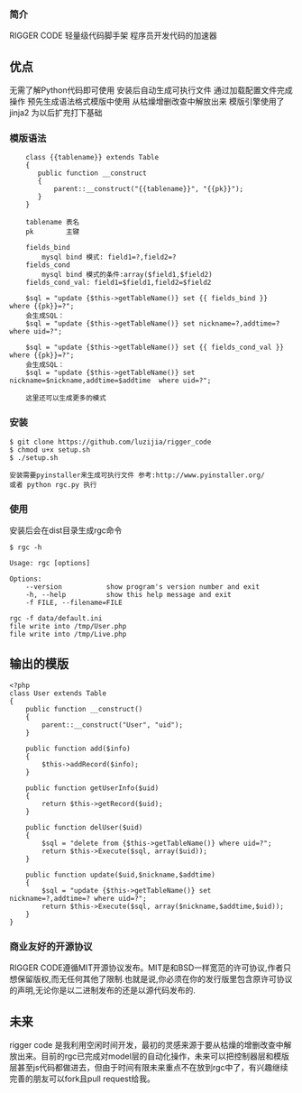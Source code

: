 ### 简介
RIGGER CODE 轻量级代码脚手架 程序员开发代码的加速器

## 优点
无需了解Python代码即可使用
安装后自动生成可执行文件
通过加载配置文件完成操作
预先生成语法格式模版中使用
从枯燥增删改查中解放出来
模版引擎使用了jinja2 为以后扩充打下基础


### 模版语法
```
    class {{tablename}} extends Table
    {
       public function __construct
       {
           parent::__construct("{{tablename}}", "{{pk}}");
       }
    }

    tablename 表名
    pk        主键

    fields_bind
        mysql bind 模式: field1=?,field2=?
    fields_cond
        mysql bind 模式的条件:array($field1,$field2)
    fields_cond_val: field1=$field1,field2=$field2

    $sql = "update {$this->getTableName()} set {{ fields_bind }}  where {{pk}}=?";
    会生成SQL：
    $sql = "update {$this->getTableName()} set nickname=?,addtime=?  where uid=?";

    $sql = "update {$this->getTableName()} set {{ fields_cond_val }}  where {{pk}}=?";
    会生成SQL：
    $sql = "update {$this->getTableName()} set nickname=$nickname,addtime=$addtime  where uid=?";

    这里还可以生成更多的模式

```

### 安装

```
$ git clone https://github.com/luzijia/rigger_code
$ chmod u+x setup.sh
$ ./setup.sh

安装需要pyinstaller来生成可执行文件 参考:http://www.pyinstaller.org/
或者 python rgc.py 执行
```

### 使用
安装后会在dist目录生成rgc命令

```
$ rgc -h

Usage: rgc [options]

Options:
    --version           show program's version number and exit
    -h, --help          show this help message and exit
    -f FILE, --filename=FILE

rgc -f data/default.ini
file write into /tmp/User.php
file write into /tmp/Live.php
```

## 输出的模版
```
<?php
class User extends Table
{
    public function __construct()
    {
        parent::__construct("User", "uid");
    }

    public function add($info)
    {
        $this->addRecord($info);
    }

    public function getUserInfo($uid)
    {
        return $this->getRecord($uid);
    }

    public function delUser($uid)
    {
        $sql = "delete from {$this->getTableName()} where uid=?";
        return $this->Execute($sql, array($uid));
    }

    public function update($uid,$nickname,$addtime)
    {
        $sql = "update {$this->getTableName()} set nickname=?,addtime=? where uid=?";
        return $this->Execute($sql, array($nickname,$addtime,$uid));
    }
}

```

### 商业友好的开源协议
RIGGER CODE遵循MIT开源协议发布。MIT是和BSD一样宽范的许可协议,作者只想保留版权,而无任何其他了限制.也就是说,你必须在你的发行版里包含原许可协议的声明,无论你是以二进制发布的还是以源代码发布的.


## 未来
rigger code 是我利用空闲时间开发，最初的灵感来源于要从枯燥的增删改查中解放出来。目前的rgc已完成对model层的自动化操作，未来可以把控制器层和模版层甚至js代码都做进去，但由于时间有限未来重点不在放到rgc中了，有兴趣继续完善的朋友可以fork且pull request给我。



